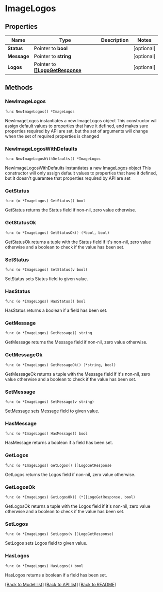 # ImageLogos

## Properties

Name | Type | Description | Notes
------------ | ------------- | ------------- | -------------
**Status** | Pointer to **bool** |  | [optional] 
**Message** | Pointer to **string** |  | [optional] 
**Logos** | Pointer to [**[]LogoGetResponse**](LogoGetResponse.md) |  | [optional] 

## Methods

### NewImageLogos

`func NewImageLogos() *ImageLogos`

NewImageLogos instantiates a new ImageLogos object
This constructor will assign default values to properties that have it defined,
and makes sure properties required by API are set, but the set of arguments
will change when the set of required properties is changed

### NewImageLogosWithDefaults

`func NewImageLogosWithDefaults() *ImageLogos`

NewImageLogosWithDefaults instantiates a new ImageLogos object
This constructor will only assign default values to properties that have it defined,
but it doesn't guarantee that properties required by API are set

### GetStatus

`func (o *ImageLogos) GetStatus() bool`

GetStatus returns the Status field if non-nil, zero value otherwise.

### GetStatusOk

`func (o *ImageLogos) GetStatusOk() (*bool, bool)`

GetStatusOk returns a tuple with the Status field if it's non-nil, zero value otherwise
and a boolean to check if the value has been set.

### SetStatus

`func (o *ImageLogos) SetStatus(v bool)`

SetStatus sets Status field to given value.

### HasStatus

`func (o *ImageLogos) HasStatus() bool`

HasStatus returns a boolean if a field has been set.

### GetMessage

`func (o *ImageLogos) GetMessage() string`

GetMessage returns the Message field if non-nil, zero value otherwise.

### GetMessageOk

`func (o *ImageLogos) GetMessageOk() (*string, bool)`

GetMessageOk returns a tuple with the Message field if it's non-nil, zero value otherwise
and a boolean to check if the value has been set.

### SetMessage

`func (o *ImageLogos) SetMessage(v string)`

SetMessage sets Message field to given value.

### HasMessage

`func (o *ImageLogos) HasMessage() bool`

HasMessage returns a boolean if a field has been set.

### GetLogos

`func (o *ImageLogos) GetLogos() []LogoGetResponse`

GetLogos returns the Logos field if non-nil, zero value otherwise.

### GetLogosOk

`func (o *ImageLogos) GetLogosOk() (*[]LogoGetResponse, bool)`

GetLogosOk returns a tuple with the Logos field if it's non-nil, zero value otherwise
and a boolean to check if the value has been set.

### SetLogos

`func (o *ImageLogos) SetLogos(v []LogoGetResponse)`

SetLogos sets Logos field to given value.

### HasLogos

`func (o *ImageLogos) HasLogos() bool`

HasLogos returns a boolean if a field has been set.


[[Back to Model list]](../README.md#documentation-for-models) [[Back to API list]](../README.md#documentation-for-api-endpoints) [[Back to README]](../README.md)


